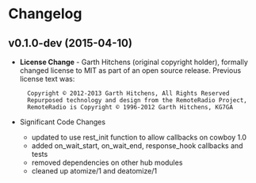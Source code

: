 # Changelog

## v0.1.0-dev (2015-04-10)

* **License Change** - Garth Hitchens (original copyright holder), formally changed license to MIT as part of an open source release.   Previous license text was:
  
        Copyright © 2012-2013 Garth Hitchens, All Rights Reserved
        Repurposed technology and design from the RemoteRadio Project, 
        RemoteRadio is Copyright © 1996-2012 Garth Hitchens, KG7GA

* Significant Code Changes

  * updated to use rest_init function to allow callbacks on cowboy 1.0
  * added on_wait_start, on_wait_end, response_hook callbacks and tests
  * removed dependencies on other hub modules
  * cleaned up atomize/1 and deatomize/1
